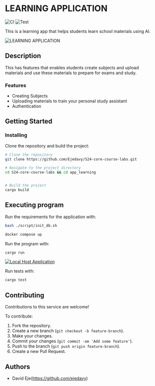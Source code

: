 # LEARNING APPLICATION
![CI](https://github.com/Ejedavy/S24-core-course-labs/actions/workflows/ci.yaml/badge.svg)
![Test](https://github.com/Ejedavy/S24-core-course-labs/actions/workflows/test.yaml/badge.svg)


This is a learning app that helps students learn school materials using AI.

<!-- Badges -->


![LEARNING APPLICATION](https://www.managedoutsource.com/wp-content/uploads/2023/06/artificial-intelligence-is-transforming-the-education-industry.jpg)

## Description

This has features that enables students create subjects and upload materials and use these materials to prepare for exams and study.

### Features

- Creating Subjects
- Uploading materials to train your personal study assistant
- Authentication

## Getting Started

### Installing

Clone the repository and build the project:

```bash
# Clone the repository
git clone https://github.com/Ejedavy/S24-core-course-labs.git

# Navigate to the project directory
cd S24-core-course-labs && cd app_learning


# Build the project
cargo build
```

## Executing program

Run the requirements for the application with:
```bash
bash ./script/init_db.sh

docker compose up
```

Run the program with:

```bash
cargo run
```

[![Local Host Application](https://i.postimg.cc/3N7xYPhg/image.png)](https://postimg.cc/k61myYB4)

Run tests with:

```bash
cargo test
```

## Contributing

Contributions to this service are welcome!

To contribute:

1. Fork the repository.
2. Create a new branch (`git checkout -b feature-branch`).
3. Make your changes.
4. Commit your changes (`git commit -am 'Add some feature'`).
5. Push to the branch (`git push origin feature-branch`).
6. Create a new Pull Request.

## Authors

- David Eje(https://github.com/ejedavy)


